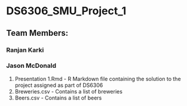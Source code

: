# DS6306_SMU_Project_1  
## Team Members:
### Ranjan Karki
### Jason McDonald

1. Presentation 1.Rmd - R Markdown file containing the solution to the project assigned as part of DS6306
2. Breweries.csv - Contains a list of breweries
3. Beers.csv - Contains a list of beers
